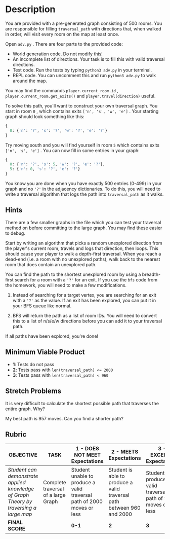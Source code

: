 # Description

You are provided with a pre-generated graph consisting of 500 rooms. You are responsible for filling `traversal_path` with directions that, when walked in order, will visit every room on the map at least once.

Open `adv.py` . There are four parts to the provided code:

* World generation code. Do not modify this!
* An incomplete list of directions. Your task is to fill this with valid traversal directions.
* Test code. Run the tests by typing `python3 adv.py` in your terminal.
* REPL code. You can uncomment this and run `python3 adv.py` to walk around the map.

You may find the commands `player.current_room.id` , `player.current_room.get_exits()` and `player.travel(direction)` useful.

To solve this path, you'll want to construct your own traversal graph. You start in room `0` , which contains exits `['n', 's', 'w', 'e']` . Your starting graph should look something like this:

``` py
{
  0: {'n': '?', 's': '?', 'w': '?', 'e': '?'}
}
```

Try moving south and you will find yourself in room `5` which contains exits `['n', 's', 'e']` . You can now fill in some entries in your graph:

``` py
{
  0: {'n': '?', 's': 5, 'w': '?', 'e': '?'},
  5: {'n': 0, 's': '?', 'e': '?'}
}
```

You know you are done when you have exactly 500 entries (0-499) in your graph and no `'?'` in the adjacency dictionaries. To do this, you will need to write a traversal algorithm that logs the path into `traversal_path` as it walks.

## Hints

There are a few smaller graphs in the file which you can test your traversal method on before committing to the large graph. You may find these easier to debug.

Start by writing an algorithm that picks a random unexplored direction from the player's current room, travels and logs that direction, then loops. This should cause your player to walk a depth-first traversal. When you reach a dead-end (i.e. a room with no unexplored paths), walk back to the nearest room that does contain an unexplored path.

You can find the path to the shortest unexplored room by using a breadth-first search for a room with a `'?'` for an exit. If you use the `bfs` code from the homework, you will need to make a few modifications.

1. Instead of searching for a target vertex, you are searching for an exit with a `'?'` as the value. If an exit has been explored, you can put it in your BFS queue like normal.

2. BFS will return the path as a list of room IDs. You will need to convert this to a list of n/s/e/w directions before you can add it to your traversal path.

If all paths have been explored, you're done!

## Minimum Viable Product

* __1__: Tests do not pass
* __2__: Tests pass with `len(traversal_path) <= 2000`
* __3__: Tests pass with `len(traversal_path) < 960`

## Stretch Problems

It is very difficult to calculate the shortest possible path that traverses the entire graph. Why?

My best path is 957 moves. Can you find a shorter path?

## Rubric

| OBJECTIVE | TASK | 1 - DOES NOT MEET Expectations | 2 - MEETS Expectations | 3 - EXCEEDS Expectations | SCORE |
| ---------- | ----- | ------- | ------- | ------- | -- |
| _Student can demonstrate applied knowledge of Graph Theory by traversing a large map_ | Complete traversal of a large Graph | Student unable to produce a valid traversal path of 2000 moves or less | Student is able to produce a valid traversal path between 960 and 2000 | Student produces a valid traversal path of 959 moves or less |  |
| **FINAL SCORE** | | **0-1** | **2** | **3** |  |
